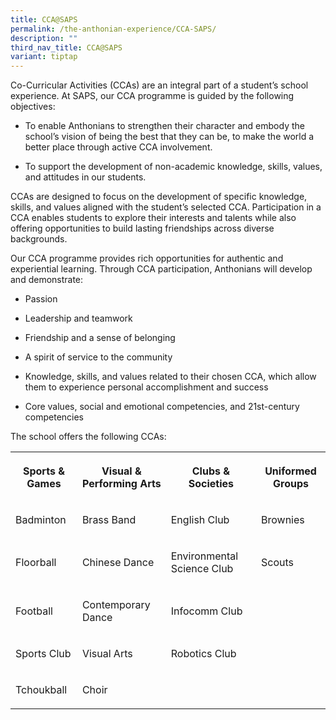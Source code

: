 ```yaml
---
title: CCA@SAPS
permalink: /the-anthonian-experience/CCA-SAPS/
description: ""
third_nav_title: CCA@SAPS
variant: tiptap
---
```

<p></p>
<p>Co-Curricular Activities (CCAs) are an integral part of a student’s school
experience. At SAPS, our CCA programme is guided by the following objectives:</p>
<ul>
<li>
<p>To enable Anthonians to strengthen their character and embody the school’s
vision of being the best that they can be, to make the world a better place
through active CCA involvement.</p>
</li>
<li>
<p>To support the development of non-academic knowledge, skills, values,
and attitudes in our students.</p>
</li>
</ul>
<p>CCAs are designed to focus on the development of specific knowledge, skills,
and values aligned with the student’s selected CCA. Participation in a
CCA enables students to explore their interests and talents while also
offering opportunities to build lasting friendships across diverse backgrounds.</p>
<p>Our CCA programme provides rich opportunities for authentic and experiential
learning. Through CCA participation, Anthonians will develop and demonstrate:</p>
<ul>
<li>
<p>Passion</p>
</li>
<li>
<p>Leadership and teamwork</p>
</li>
<li>
<p>Friendship and a sense of belonging</p>
</li>
<li>
<p>A spirit of service to the community</p>
</li>
<li>
<p>Knowledge, skills, and values related to their chosen CCA, which allow
them to experience personal accomplishment and success</p>
</li>
<li>
<p>Core values, social and emotional competencies, and 21st-century competencies</p>
</li>
</ul>
<p>The school offers the following CCAs:</p>
<table style="minWidth: 100px">
<colgroup>
<col>
<col>
<col>
<col>
</colgroup>
<tbody>
<tr>
<th rowspan="1" colspan="1">
<p>Sports &amp; Games</p>
</th>
<th rowspan="1" colspan="1">
<p>Visual &amp; Performing Arts</p>
</th>
<th rowspan="1" colspan="1">
<p>Clubs &amp; Societies</p>
</th>
<th rowspan="1" colspan="1">
<p>Uniformed Groups</p>
</th>
</tr>
<tr>
<td rowspan="1" colspan="1">
<p>Badminton</p>
</td>
<td rowspan="1" colspan="1">
<p>Brass Band</p>
</td>
<td rowspan="1" colspan="1">
<p>English Club</p>
</td>
<td rowspan="1" colspan="1">
<p>Brownies</p>
</td>
</tr>
<tr>
<td rowspan="1" colspan="1">
<p>Floorball</p>
</td>
<td rowspan="1" colspan="1">
<p>Chinese Dance</p>
</td>
<td rowspan="1" colspan="1">
<p>Environmental Science Club</p>
</td>
<td rowspan="1" colspan="1">
<p>Scouts</p>
</td>
</tr>
<tr>
<td rowspan="1" colspan="1">
<p>Football</p>
</td>
<td rowspan="1" colspan="1">
<p>Contemporary Dance</p>
</td>
<td rowspan="1" colspan="1">
<p>Infocomm Club</p>
</td>
<td rowspan="1" colspan="1">
<p></p>
</td>
</tr>
<tr>
<td rowspan="1" colspan="1">
<p>Sports Club</p>
</td>
<td rowspan="1" colspan="1">
<p>Visual Arts</p>
</td>
<td rowspan="1" colspan="1">
<p>Robotics Club</p>
</td>
<td rowspan="1" colspan="1">
<p></p>
</td>
</tr>
<tr>
<td rowspan="1" colspan="1">
<p>Tchoukball</p>
</td>
<td rowspan="1" colspan="1">
<p>Choir</p>
</td>
<td rowspan="1" colspan="1">
<p></p>
</td>
<td rowspan="1" colspan="1">
<p></p>
</td>
</tr>
</tbody>
</table>
<p></p>